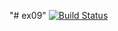 "# ex09" 
[![Build Status](https://travis-ci.com/sjimmylin/ex09.svg?branch=master)](https://travis-ci.com/sjimmylin/ex09)
